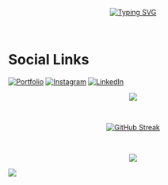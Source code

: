 <div align="center">

[![Typing SVG](https://readme-typing-svg.herokuapp.com?font=Baloo+Bhai+2&weight=800&size=30&duration=2000&pause=100&color=F78900&center=true&multiline=true&repeat=false&width=500&height=150&lines=Hi%2C+I'm+Abhishek;A+Self+Taught+Software+Developer;Based+in+Himachal+Pradesh%2C+India;Specialized+in+React+and+Next.js)](https://git.io/typing-svg)

</div><br/>

# Social Links

[![Portfolio](https://img.shields.io/badge/Portfolio-1765F6.svg?logo=steemit&logoColor=white)](https://www.imabhishek.online/) [![Instagram](https://img.shields.io/badge/Instagram-%23E4405F.svg?logo=Instagram&logoColor=white)](https://www.instagram.com/imabhishek.dev/) [![LinkedIn](https://img.shields.io/badge/LinkedIn-%230077B5.svg?logo=linkedin&logoColor=white)](https://www.linkedin.com/in/abhishek-bhardwaj-76b9a721b/)

<div align="center">

![](https://github-readme-stats.vercel.app/api?username=abhishek1350&theme=dark&hide_border=true&include_all_commits=true&count_private=true&hide=issues,contribs&show_icons=true)<br/>

</div><br/>

<div align="center">

[![GitHub Streak](https://nirzak-streak-stats.vercel.app?user=abhishek1350&theme=dark&mode=weekly&hide_total_contributions=true)](https://git.io/streak-stats)

</div><br/>

<div align="center">

![](https://github-readme-stats.vercel.app/api/top-langs/?username=abhishek1350&theme=dark&hide_border=false&include_all_commits=false&count_private=false&layout=compact)

</div>

[![](https://visitcount.itsvg.in/api?id=abhishek1350&label=Profile%20Views&color=12&icon=5&pretty=true)](https://visitcount.itsvg.in)

